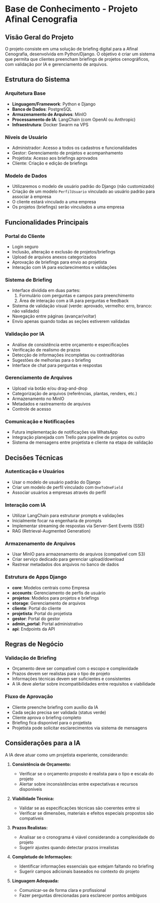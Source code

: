 # Base de Conhecimento - Projeto Afinal Cenografia

## Visão Geral do Projeto
O projeto consiste em uma solução de briefing digital para a Afinal Cenografia, desenvolvida em Python/Django. O objetivo é criar um sistema que permita que clientes preencham briefings de projetos cenográficos, com validação por IA e gerenciamento de arquivos.

## Estrutura do Sistema

### Arquitetura Base
- **Linguagem/Framework**: Python e Django
- **Banco de Dados**: PostgreSQL
- **Armazenamento de Arquivos**: MinIO
- **Processamento de IA**: LangChain (com OpenAI ou Anthropic)
- **Infraestrutura**: Docker Swarm na VPS

### Níveis de Usuário
- Administrador: Acesso a todos os cadastros e funcionalidades
- Gestor: Gerenciamento de projetos e acompanhamento
- Projetista: Acesso aos briefings aprovados
- Cliente: Criação e edição de briefings

### Modelo de Dados
- Utilizaremos o modelo de usuário padrão do Django (não customizado)
- Criação de um modelo `PerfilUsuario` vinculado ao usuário padrão para associar à empresa
- O cliente estará vinculado a uma empresa
- Os projetos (briefings) serão vinculados a uma empresa

## Funcionalidades Principais

### Portal do Cliente
- Login seguro
- Inclusão, alteração e exclusão de projetos/briefings
- Upload de arquivos anexos categorizados
- Aprovação de briefings para envio ao projetista
- Interação com IA para esclarecimentos e validações

### Sistema de Briefing
- Interface dividida em duas partes:
  1. Formulário com perguntas e campos para preenchimento
  2. Área de interação com a IA para perguntas e feedback
- Sistema de validação visual (verde: aprovado, vermelho: erro, branco: não validado)
- Navegação entre páginas (avançar/voltar)
- Envio apenas quando todas as seções estiverem validadas

### Validação por IA
- Análise de consistência entre orçamento e especificações
- Verificação de realismo de prazos
- Detecção de informações incompletas ou contraditórias
- Sugestões de melhorias para o briefing
- Interface de chat para perguntas e respostas

### Gerenciamento de Arquivos
- Upload via botão e/ou drag-and-drop
- Categorização de arquivos (referências, plantas, renders, etc.)
- Armazenamento no MinIO
- Metadados e rastreamento de arquivos
- Controle de acesso

### Comunicação e Notificações
- Futura implementação de notificações via WhatsApp
- Integração planejada com Trello para pipeline de projetos ou outro
- Sistema de mensagens entre projetista e cliente na etapa de validação

## Decisões Técnicas

### Autenticação e Usuários
- Usar o modelo de usuário padrão do Django
- Criar um modelo de perfil vinculado com `OneToOneField`
- Associar usuários a empresas através do perfil

### Interação com IA
- Utilizar LangChain para estruturar prompts e validações
- Inicialmente focar na engenharia de prompts
- Implementar streaming de respostas via Server-Sent Events (SSE)
- RAG (Retrieval-Augmented Generation)

### Armazenamento de Arquivos
- Usar MinIO para armazenamento de arquivos (compatível com S3)
- Criar serviço dedicado para gerenciar upload/download
- Rastrear metadados dos arquivos no banco de dados

### Estrutura de Apps Django
- **core**: Modelos centrais como Empresa
- **accounts**: Gerenciamento de perfis de usuário
- **projetos**: Modelos para projetos e briefings
- **storage**: Gerenciamento de arquivos
- **cliente**: Portal do cliente
- **projetista**: Portal do projetista
- **gestor**: Portal do gestor
- **admin_portal**: Portal administrativo
- **api**: Endpoints da API

## Regras de Negócio

### Validação de Briefing
- Orçamento deve ser compatível com o escopo e complexidade
- Prazos devem ser realistas para o tipo de projeto
- Informações técnicas devem ser suficientes e consistentes
- A IA deve alertar sobre incompatibilidades entre requisitos e viabilidade

### Fluxo de Aprovação
- Cliente preenche briefing com auxílio da IA
- Cada seção precisa ser validada (status verde)
- Cliente aprova o briefing completo
- Briefing fica disponível para o projetista
- Projetista pode solicitar esclarecimentos via sistema de mensagens

## Considerações para a IA

A IA deve atuar como um projetista experiente, considerando:

1. **Consistência de Orçamento:**
   - Verificar se o orçamento proposto é realista para o tipo e escala do projeto
   - Alertar sobre inconsistências entre expectativas e recursos disponíveis

2. **Viabilidade Técnica:**
   - Validar se as especificações técnicas são coerentes entre si
   - Verificar se dimensões, materiais e efeitos especiais propostos são compatíveis

3. **Prazos Realistas:**
   - Analisar se o cronograma é viável considerando a complexidade do projeto
   - Sugerir ajustes quando detectar prazos irrealistas

4. **Completude de Informações:**
   - Identificar informações essenciais que estejam faltando no briefing
   - Sugerir campos adicionais baseados no contexto do projeto

5. **Linguagem Adequada:**
   - Comunicar-se de forma clara e profissional
   - Fazer perguntas direcionadas para esclarecer pontos ambíguos